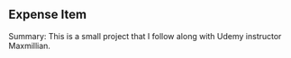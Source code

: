 ## Expense Item
Summary: This is a small project that I follow along with Udemy instructor Maxmillian.
